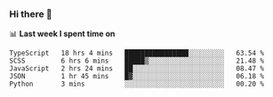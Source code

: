 ### Hi there 👋

<!--
**DBvc/DBvc** is a ✨ _special_ ✨ repository because its `README.md` (this file) appears on your GitHub profile.

Here are some ideas to get you started:

- 🔭 I’m currently working on ...
- 🌱 I’m currently learning ...
- 👯 I’m looking to collaborate on ...
- 🤔 I’m looking for help with ...
- 💬 Ask me about ...
- 📫 How to reach me: ...
- 😄 Pronouns: ...
- ⚡ Fun fact: ...
-->

📊 **Last week I spent time on**
<!--START_SECTION:waka-->
```text
TypeScript   18 hrs 4 mins   ████████████████░░░░░░░░░   63.54 % 
SCSS         6 hrs 6 mins    █████▒░░░░░░░░░░░░░░░░░░░   21.48 % 
JavaScript   2 hrs 24 mins   ██░░░░░░░░░░░░░░░░░░░░░░░   08.47 % 
JSON         1 hr 45 mins    █▓░░░░░░░░░░░░░░░░░░░░░░░   06.18 % 
Python       3 mins          ░░░░░░░░░░░░░░░░░░░░░░░░░   00.20 % 
```
<!--END_SECTION:waka-->
